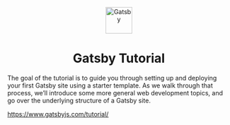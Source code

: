 
<p align="center">
  <a href="https://www.gatsbyjs.com">
    <img alt="Gatsby" src="https://www.gatsbyjs.com/Gatsby-Monogram.svg" width="60" />
  </a>
</p>
<h1 align="center">
  Gatsby Tutorial
</h1>

The goal of the tutorial is to guide you through setting up and deploying your first Gatsby site using a starter template. As we walk through that process, we’ll introduce some more general web development topics, and go over the underlying structure of a Gatsby site.

https://www.gatsbyjs.com/tutorial/